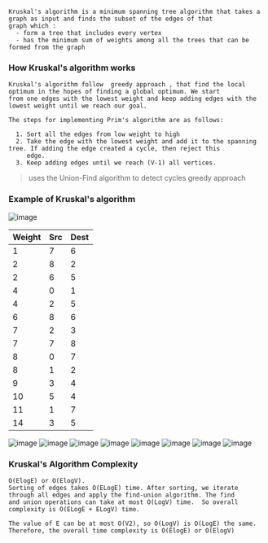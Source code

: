```
Kruskal's algorithm is a minimum spanning tree algorithm that takes a graph as input and finds the subset of the edges of that 
graph which :
  - form a tree that includes every vertex
  - has the minimum sum of weights among all the trees that can be formed from the graph
```

### How Kruskal's algorithm works
```
Kruskal's algorithm follow  greedy approach , that find the local optimum in the hopes of finding a global optimum. We start 
from one edges with the lowest weight and keep adding edges with the lowest weight until we reach our goal.

The steps for implementing Prim's algorithm are as follows:

  1. Sort all the edges from low weight to high
  2. Take the edge with the lowest weight and add it to the spanning tree. If adding the edge created a cycle, then reject this 
     edge.
  3. Keep adding edges until we reach (V-1) all vertices.
```
> uses the Union-Find algorithm to detect cycles
> greedy approach

### Example of Kruskal's algorithm

![image](https://user-images.githubusercontent.com/59710234/184292173-5eafa170-b845-450d-a9fe-8991f8d50cc0.png)

|Weight|Src|Dest|
|------|---|----|
|   1  | 7 | 6  |
|   2  | 8 | 2  |  
|   2  | 6 | 5  |
|   4  | 0 | 1  |
|   4  | 2 | 5  |
|   6  | 8 | 6  |
|   7  | 2 | 3  |
|   7  | 7 | 8  |
|   8  | 0 | 7  |
|   8  | 1 | 2  |
|   9  | 3 | 4  |
|  10  | 5 | 4  |
|  11  | 1 | 7  |
|  14  | 3 | 5  |

![image](https://user-images.githubusercontent.com/59710234/184293366-62d1bf59-2e6e-4021-bf02-4ca9ff8fccc1.png)
![image](https://user-images.githubusercontent.com/59710234/184293563-f113f124-8da4-46d3-987c-4a627f7be5ee.png)
![image](https://user-images.githubusercontent.com/59710234/184293733-ef63ed66-6546-4050-967a-7814a6716d7a.png)
![image](https://user-images.githubusercontent.com/59710234/184293830-56918e20-290e-4fc4-8f3a-54dc76f91ad6.png)
![image](https://user-images.githubusercontent.com/59710234/184293919-92c94a12-fff4-498a-8124-c61c1808524f.png)
![image](https://user-images.githubusercontent.com/59710234/184294213-1d0427c6-f99c-43ab-840a-444caa01ed7c.png)
![image](https://user-images.githubusercontent.com/59710234/184294340-db1b17e1-fa6d-4825-8022-948160f37e00.png)
![image](https://user-images.githubusercontent.com/59710234/184294479-67be5edb-b90a-46d0-a13b-46b1259eedd1.png)

### Kruskal's Algorithm Complexity
```
O(ElogE) or O(ElogV).
Sorting of edges takes O(ELogE) time. After sorting, we iterate through all edges and apply the find-union algorithm. The find
and union operations can take at most O(LogV) time.  So overall complexity is O(ELogE + ELogV) time. 

The value of E can be at most O(V2), so O(LogV) is O(LogE) the same. Therefore, the overall time complexity is O(ElogE) or O(ElogV)
```
